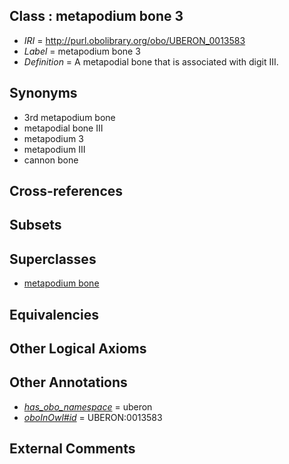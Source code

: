 
## Class : metapodium bone 3

 * *IRI* = http://purl.obolibrary.org/obo/UBERON_0013583
 * *Label* = metapodium bone 3
 * *Definition* = A metapodial bone that is associated with digit III.

## Synonyms

 * 3rd metapodium bone
 * metapodial bone III
 * metapodium 3
 * metapodium III
 * cannon bone

## Cross-references


## Subsets


## Superclasses

 * [metapodium bone](../../UBERON/21/UBERON_0003821.md)

## Equivalencies


## Other Logical Axioms


## Other Annotations

 * *[has_obo_namespace](../../ce/oboInOwl#hasOBONamespace.md)* = uberon
 * *[oboInOwl#id](../../id/oboInOwl#id.md)* = UBERON:0013583

## External Comments

